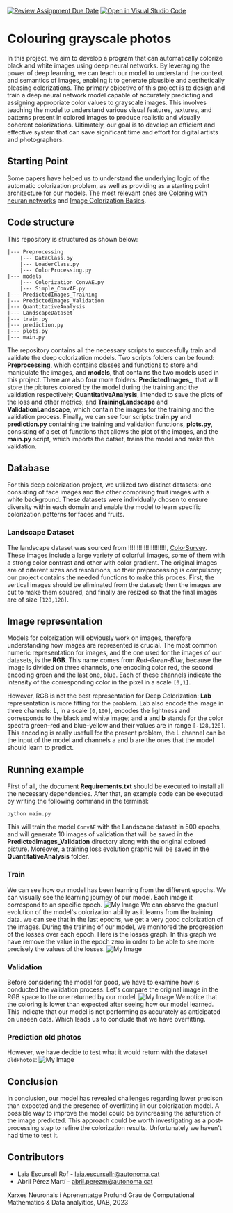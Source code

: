 [![Review Assignment Due Date](https://classroom.github.com/assets/deadline-readme-button-24ddc0f5d75046c5622901739e7c5dd533143b0c8e959d652212380cedb1ea36.svg)](https://classroom.github.com/a/sPgOnVC9)
[![Open in Visual Studio Code](https://classroom.github.com/assets/open-in-vscode-718a45dd9cf7e7f842a935f5ebbe5719a5e09af4491e668f4dbf3b35d5cca122.svg)](https://classroom.github.com/online_ide?assignment_repo_id=11118782&assignment_repo_type=AssignmentRepo)
# Colouring grayscale photos
In this project, we aim to develop a program that can automatically colorize black and white images using deep neural networks. By leveraging the power of deep learning, we can teach our model to understand the context and semantics of images, enabling it to generate plausible and aesthetically pleasing colorizations. The primary objective of this project is to design and train a deep neural network model capable of accurately predicting and assigning appropriate color values to grayscale images. This involves teaching the model to understand various visual features, textures, and patterns present in colored images to produce realistic and visually coherent colorizations. Ultimately, our goal is to develop an efficient and effective system that can save significant time and effort for digital artists and photographers.

## Starting Point
Some papers have helped us to understand the underlying logic of the automatic colorization problem, as well as providing as a starting point architecture for our models. The most relevant ones are [Coloring with neuran networks]([https://github.com/saeed-anwar/ColorSurvey](https://emilwallner.medium.com/colorize-b-w-photos-with-a-100-line-neural-network-53d9b4449f8d)) and [Image Colorization Basics](https://www.kaggle.com/code/basu369victor/image-colorization-basic-implementation-with-cnn).

## Code structure
This repository is structured as shown below:
```
|--- Preprocessing
    |--- DataClass.py
    |--- LoaderClass.py
    |--- ColorProcessing.py
|--- models
    |--- Colorization_ConvAE.py
    |--- Simple_ConvAE.py
|--- PredictedImages_Training
|--- PredictedImages_Validation
|--- QuantitativeAnalysis
|--- LandscapeDataset
|--- train.py
|--- prediction.py
|--- plots.py
|--- main.py
```
The repository contains all the necessary scripts to succesfully train and validate the deep colorization models. Two scripts folders can be found: **Preprocessing**, which contains classes and functions to store and manipulate the images, and **models**, that contains the two models used in this project. There are also four more folders: **PredictedImages_**, that will store the pictures colored by the model during the training and the validation respectively; **QuantitativeAnalysis**, intended to save the plots of the loss and other metrics; and **TrainingLandscape** and **ValidationLandscape**, which contain the images for the training and the validation process. Finally,  we can see four scripts: **train.py** and **prediction.py** containing the training and validation functions, **plots.py**, consisting of a set of functions that allows the plot of the images, and the **main.py** script, which imports the datset, trains the model and make the validation.

## Database
For this deep colorization project, we utilized two distinct datasets: one consisting of face images and the other comprising fruit images with a white background. These datasets were individually chosen to ensure diversity within each domain and enable the model to learn specific colorization patterns for faces and fruits.

### Landscape Dataset
The landscape dataset was sourced from !!!!!!!!!!!!!!!!!!!!!!, [ColorSurvey](https://github.com/saeed-anwar/ColorSurvey). These images include a large variety of colorfull images, some of them with a strong color contrast and other with color gradient. The original images are of diferent sizes and resolutions, so their preprocessing is compulsory; our project contains the needed functions to make this proces. First, the vertical images should be eliminated from the dataset; then the images are cut to make them  squared, and finally are resized so that the final images are of size ```[128,128]```.

## Image representation
Models for colorization will obviously work on images, therefore understanding how images are represented is crucial. The most common numeric representation for images, and the one used for the images of our datasets, is the **RGB**. This name comes from *Red-Green-Blue*, because the image is divided on three channels, one encoding color red, the second encoding green and the last one, blue. Each of these channels indicate the intensity of the corresponding color in the pixel in a scale ```[0,1]```.

However, RGB is not the best representation for Deep Colorization: **Lab** representation is more fitting for the problem. Lab also encode the image in three channels: **L**, in a scale ```[0,100]```, encodes the lightness and corresponds to the black and white image; and **a** and **b** stands for the color spectra green–red and blue–yellow and their values are in range ```[-128,128]```. This encoding is really usefull for the present problem, the L channel can be the input of the model and channels a and b are the ones that the model should learn to predict. 

## Running example
First of all, the document **Requirements.txt** should be executed to install all the necessary dependencies. After that, an example code can be executed by writing the following command in the terminal:
```
python main.py
```
This will train the model ```ConvAE``` with the Landscape dataset in 500 epochs, and will generate 10 images of validation that will be saved in the **PredictedImages_Validation** directory along with the original colored picture. Moreover, a training loss evolution graphic will be saved in the **QuantitativeAnalysis** folder. 

### Train
We can see how our model has been learning from the different epochs.
We can visually see the learning journey of our model. Each image it correspond to an specific epoch.
![My Image](TrainedImages.png)
We can obsrve the gradual evolution of the model's colorization ability as it learns from the training data. we can see that in the last epochs, we get a very good colorization of the images.
During the training of our model, we monitored the progression of the losses over each epoch. Here is the losses graph. In this graph we have remove the value in the epoch zero in order to be able to see more precisely the values of the losses.
![My Image](LossEvaluation\evaluation.png)

### Validation
Before considering the model for good, we have to examine how is conducted the validation process. Let's compare the original image in the RGB space to the one returned by our model.
![My Image](ValidationImages.png)
We notice that the coloring is lower than expected after seeing how our model learned. This indicate that our model is not performing as accurately as anticipated on unseen data. Which leads us to conclude that we have overfitting.

### Prediction old photos
However, we have decide to test what it would return with the dataset `OldPhotos`:
![My Image](PredictedOldPhotos.png)

## Conclusion
In conclusion, our model has revealed challenges regarding lower precison than expected and the presence of overfitting in our colorization model.
A possible way to improve the model could be byincreasing the saturation of the image predicted. This approach could be worth investigating as a post-processing step to refine the colorization results. Unfortunately we haven't had time to test it.

## Contributors
* Laia Escursell Rof - laia.escursellr@autonoma.cat
* Abril Pérez Martí - abril.perezm@autonoma.cat

Xarxes Neuronals i Aprenentatge Profund
Grau de Computational Mathematics & Data analyitics, 
UAB, 2023
